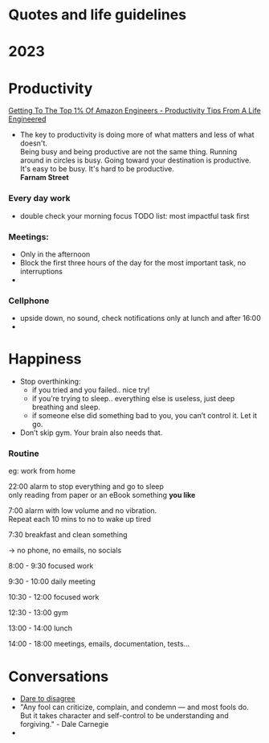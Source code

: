 # **Quotes and life guidelines** 


# **2023**

# **Productivity**

[Getting To The Top 1% Of Amazon Engineers \- Productivity Tips From A Life Engineered](https://www.youtube.com/watch?v=Mj75QsirVHE)

* The key to productivity is doing more of what matters and less of what doesn't.  
  Being busy and being productive are not the same thing. Running around in circles is busy. Going toward your destination is productive. It's easy to be busy. It's hard to be productive.   
  **Farnam Street**

### **Every day work**

- double check your morning focus TODO list: most impactful task first

### **Meetings:**

- Only in the afternoon  
- Block the first three hours of the day for the most important task, no interruptions  
- 

### **Cellphone**

- upside down, no sound, check notifications only at lunch and after 16:00  
- 

# **Happiness**

- Stop overthinking:  
  - if you tried and you failed.. nice try\!  
  - if you’re trying to sleep.. everything else is useless, just deep breathing and sleep.  
  - if someone else did something bad to you, you can’t control it. Let it go.  
- Don’t skip gym. Your brain also needs that.

### **Routine**

eg: work from home

22:00 alarm to stop everything and go to sleep  
	only reading from paper or an eBook something **you like**

7:00 alarm with low volume and no vibration.   
	Repeat each 10 mins to no to wake up tired

7:30 breakfast and clean something 

→ no phone, no emails, no socials

8:00 \- 9:30 focused work 

9:30 \- 10:00 daily meeting

10:30 \- 12:00 focused work

12:30 \- 13:00 gym

13:00 \- 14:00 lunch

14:00 \- 18:00 meetings, emails, documentation, tests…

# **Conversations**

* [Dare to disagree](https://youtu.be/PY\_kd46RfVE)  
* "Any fool can criticize, complain, and condemn — and most fools do. But it takes character and self-control to be understanding and forgiving." \- Dale Carnegie  
* 

[image1]: <data:image/png;base64,iVBORw0KGgoAAAANSUhEUgAAAnAAAAAECAYAAAAOPwJdAAAANElEQVR4Xu3WMQ0AMAwEseAOoJIpqGYvgrzkwcshuLqnHwAAOeoPAADsZuAAAMIYOACAMAOTpGslhjl7rwAAAABJRU5ErkJggg==>